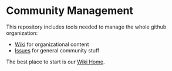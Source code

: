 Community Management
====================

This repository includes tools needed to manage the whole github organization:
* [Wiki](http://github.com/Adobe-Marketing-Cloud/manage/wiki) for organizational content
* [Issues](http://github.com/Adobe-Marketing-Cloud/manage/issues) for general community stuff

The best place to start is our [Wiki Home](http://github.com/Adobe-Marketing-Cloud/manage/wiki).
